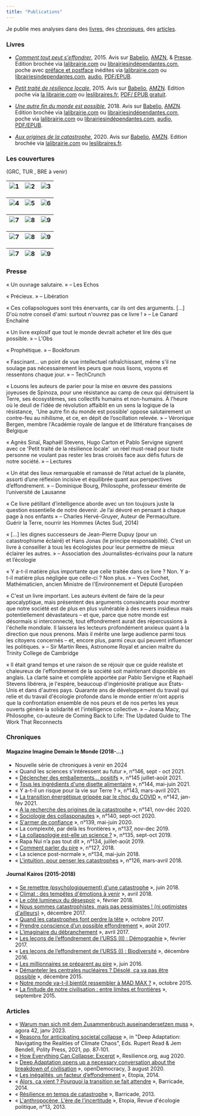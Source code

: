 ```yaml
---
title: "Publications"
---
```

Je publie mes analyses dans des [livres](#livres), des [chroniques](#chroniques), des [articles](#articles). 

### Livres

- *[Comment tout peut s'effondrer](https://www.seuil.com/ouvrage/comment-tout-peut-s-effondrer-pablo-servigne/9782021223316)*, 2015. Avis sur [Babelio](https://www.babelio.com/livres/Servigne-Comment-tout-peut-seffondrer/713682), [AMZN](https://www.amazon.fr/Comment-seffondrer-collapsologie-g%C3%A9n%C3%A9rations-pr%C3%A9sentes/dp/2021223310/), & [Presse](#presse). Edition brochée via [lalibrairie.com](https://www.lalibrairie.com/livres/comment-tout-peut-s-effondrer--petit-manuel-de-collapsologie-a-l-usage-des-generations-presentes_0-2568900_9782021223316.html) ou [librairiesindépendantes.com](https://www.librairiesindependantes.com/product/9782021223316/), poche avec [préface et postface](https://ref.lamartinieregroupe.com/media/9782021223316/122331_extrait_Extrait_0.pdf)  inédites via [lalibrairie.com](https://www.lalibrairie.com/livres/comment-tout-peut-s-effondrer--petit-manuel-de-collapsologie-a-l-usage-des-generations-presentes_0-7276156_9782757868201.html) ou [librairiesindependantes.com](https://www.librairiesindependantes.com/product/9782757868201/), [audio](https://www.audible.fr/pd/Comment-tout-peut-seffondrer-Livre-Audio/B09HKS18CL), [PDF/EPUB](https://numerique.lalibrairie.com/566420/566420.ebook).

- *[Petit traité de résilience locale](https://www.eclm.fr/livre/petit-traite-de-resilience-locale/)*, 2015. Avis sur [Babelio](https://www.babelio.com/livres/Sinai-Petit-traite-de-resilience-locale/800411), [AMZN](https://www.amazon.fr/Petit-trait%C3%A9-r%C3%A9silience-locale-Agn%C3%A8s/dp/2843771862). Edition poche via [la librairie.com](https://www.lalibrairie.com/livres/petit-traite-de-resilience-locale_0-2083444_9782843771866.html ) ou [leslibraires.fr](https://www.leslibraires.fr/livre/16461725-aux-origines-de-la-catastrophe-pourquoi-en-som--pablo-servigne-raphael-stevens-editions-les-liens-qui-liberent), [PDF/ EPUB gratuit](https://www.eclm.fr/livre/petit-traite-de-resilience-locale/).

- *[Une autre fin du monde est possible](https://www.seuil.com/ouvrage/une-autre-fin-du-monde-est-possible-pablo-servigne/9782021332582)*, 2018. Avis sur [Babelio](https://www.babelio.com/livres/Chapelle-Une-autre-fin-du-monde-est-possible/1434525), [AMZN](https://www.amazon.fr/Une-autre-fin-monde-possible/dp/2021332586/). Edition brochée via [lalibrairie.com](https://www.lalibrairie.com/livres/une-autre-fin-du-monde-est-possible--vivre-l-effondrement--et-pas-seulement-y-survivre-_0-5389573_9782021332582.html) ou [librairiesindépendantes.com](https://www.librairiesindependantes.com/product/9782021332582/), poche via [lalibrairie.com](https://www.lalibrairie.com/livres/une-autre-fin-du-monde-est-possible--vivre-l-effondrement--et-pas-seulement-y-survivre-_0-8555681_9782757896006.html) ou [librairiesindépendantes.com](https://www.librairiesindependantes.com/product/9782757896006/), [audio](https://www.audible.fr/pd/Une-autre-fin-du-monde-est-possible-Vivre-leffondrement-et-pas-seulement-y-survivre-Livre-Audio/2367629951), [PDF/EPUB](https://numerique.lalibrairie.com/952489/952489.ebook).

- *[Aux origines de la catastrophe](http://www.editionslesliensquiliberent.fr/livre-Aux_origines_de_la_catastrophe-9791020908346-1-1-0-1.html)*, 2020. Avis sur [Babelio](https://www.babelio.com/livres/Servigne-Aux-origines-de-la-catastrophe/1264064#!), [AMZN](https://www.amazon.fr/Aux-origines-catastrophe-Pourquoi-sommes-nous/dp/B081WHR6HJ/). Edition brochée via [lalibrairie.com](https://www.lalibrairie.com/livres/aux-origines-de-la-catastrophe--pourquoi-en-sommes-nous-arrives-la--_0-6393175_9791020908346.html) ou [leslibraires.fr](https://www.leslibraires.fr/livre/16461725-aux-origines-de-la-catastrophe-pourquoi-en-som--pablo-servigne-raphael-stevens-editions-les-liens-qui-liberent).

### Les couvertures 
(GRC, TUR , BRE à venir)

|![1](/img/portfolio-1.jpg)|![2](/img/portfolio-2.jpg)|![3](/img/portfolio-3.jpg)| 
|---|---|---|

|![4](/img/portfolio-4.jpg)|![5](/img/portfolio-6.jpg)|![6](/img/portfolio-5.jpg)|
|---|---|---|

|![7](/img/portfolio-8.jpg)|![8](/img/portfolio-9.jpg)|![9](/img/portfolio-10.jpg)| 
|---|---|---|

|![7](/img/portfolio-15.jpg)|![8](/img/portfolio-7.jpg)|![9](/img/portfolio-12.jpg)| 
|---|---|---|

|![7](/img/portfolio-13.jpg)|![8](/img/portfolio-14.jpg)|![9](/img/portfolio-11.jpg)| 
|---|---|---|

### Presse

«&nbsp;Un ouvrage salutaire.&nbsp;» – Les Echos

«&nbsp;Précieux.&nbsp;» – Libération

«&nbsp;Ces collapsologues sont très énervants, car ils ont des arguments. […] D'où notre conseil d'ami: surtout n'ouvrez pas ce livre !&nbsp;» – Le Canard Enchaîné

«&nbsp;Un livre explosif que tout le monde devrait acheter et lire dès que possible.&nbsp;» – L'Obs

«&nbsp;Prophétique.&nbsp;» – Bookforum

«&nbsp;Fascinant... un point de vue intellectuel rafraîchissant, même s'il ne soulage pas nécessairement les peurs que nous lisons, voyons et ressentons chaque jour.&nbsp;» – TechCrunch

«&nbsp;Louons les auteurs de parier pour la mise en œuvre des passions joyeuses de Spinoza, pour une résistance au camp de ceux qui détruisent la Terre, ses écosystèmes, ses collectifs humains et non-humains. À l’heure où le deuil de l’idée de révolution affaiblit en un sens la logique de la résistance,  'Une autre fin du monde est possible' oppose salutairement un contre-feu au nihilisme, et ce, en dépit de l’oscillation relevée.&nbsp;» – Véronique Bergen, membre l'Académie royale de langue et de littérature françaises de Belgique

«&nbsp;Agnès Sinaï, Raphaël Stevens, Hugo Carton et Pablo Servigne signent avec ce 'Petit traité de la résilience locale'  un réel must-read pour toute personne ne voulant pas rester les bras croisés face aux défis futurs de notre société.&nbsp;» – Lectures

«&nbsp;Un état des lieux remarquable et ramassé de l’état actuel de la planète, assorti d’une réflexion incisive et équilibrée quant aux perspectives d’effondrement.&nbsp;» – Dominique Bourg, Philosophe, professeur émérite de l’université de Lausanne

«&nbsp;Ce livre pétillant d’intelligence aborde avec un ton toujours juste la question essentielle de notre devenir. Je l’ai dévoré en pensant à chaque page à nos enfants&nbsp;» – Charles Hervé-Gruyer, Auteur de Permaculture. Guérir la Terre, nourrir les Hommes (Actes Sud, 2014)

«&nbsp;[…] les dignes successeurs de Jean-Pierre Dupuy (pour un catastrophisme éclairé) et Hans Jonas (le principe responsabilité). C’est un livre à conseiller à tous les écologistes pour leur permettre de mieux éclairer les autres.&nbsp;» – Association des Journalistes-écrivains pour la nature et l’écologie

«&nbsp;Y a-t-il matière plus importante que celle traitée dans ce livre ? Non. Y a-t-il matière plus négligée que celle-ci ? Non plus.&nbsp;» – Yves Cochet, Mathématicien, ancien Ministre de l'Environnement et Député Européen

«&nbsp;C'est un livre important. Les auteurs évitent de faire de la peur apocalyptique, mais présentent des arguments convaincants pour montrer que notre société est de plus en plus vulnérable à des revers insidieux mais potentiellement dévastateurs – et que, parce que notre monde est désormais si interconnecté, tout effondrement aurait des répercussions à l'échelle mondiale. Il laissera les lecteurs profondément anxieux quant à la direction que nous prenons. Mais il mérite une large audience parmi tous les citoyens concernés – et, encore plus, parmi ceux qui peuvent influencer les politiques.&nbsp;» – Sir Martin Rees, Astronome Royal et ancien maître du Trinity College de Cambridge

«&nbsp;Il était grand temps et une raison de se réjouir que ce guide réaliste et chaleureux de l'effondrement de la société soit maintenant disponible en anglais. La clarté saine et complète apportée par Pablo Servigne et Raphaël Stevens libérera, je l'espère, beaucoup d'ingéniosité pratique aux États-Unis et dans d'autres pays. Quarante ans de développement du travail qui relie et du travail d'écologie profonde dans le monde entier m'ont appris que la confrontation ensemble de nos peurs et de nos pertes les yeux ouverts génère la solidarité et l'intelligence collective.&nbsp;» –  Joana Macy, Philosophe, co-auteure de Coming Back to Life: The Updated Guide to The Work That Reconnects

### Chroniques 

#### Magazine Imagine Demain le Monde (2018-...)

- Nouvelle série de chroniques à venir  en 2024  
- «&nbsp;Quand les sciences s'intéressent au futur&nbsp;», n°146, sept - oct 2021.
- «&nbsp;[Déclencher des emballements... positifs](https://www.imagine-magazine.com/libre-acces/chronique/declencher-des-emballements-positifs/)&nbsp;», n°145 juillet-août 2021.
- «&nbsp;[Tous les ingrédients d'une disette alimentaire](https://rhizome.etopia.be/Default/doc/SYRACUSE/3745/tous-les-ingredients-d-une-disette-alimentaire)&nbsp;», n°144, mai-juin 2021.
- «&nbsp;Y a-t-il un risque pour la vie sur Terre ?&nbsp;», n°143, mars-avril 2021.
- «&nbsp;[La transition énergétique grippée par le choc du COVID](https://rhizome.etopia.be/Default/doc/SYRACUSE/2855/la-transition-energetique-grippee-par-le-choc-du-covid)&nbsp;», n°142, jan-fév 2021.
- «&nbsp;[A la recherche des origines de la catastrophe](https://rhizome.etopia.be/Default/doc/SYRACUSE/2405/a-la-recherche-des-origines-de-la-catastrophe)&nbsp;», n°141, nov-déc 2020.
- «&nbsp;[Sociologie des collasponautes](https://rhizome.etopia.be/Default/doc/SYRACUSE/1869/sociologie-des-collapsonautes)&nbsp;», n°140, sept-oct 2020.
- «&nbsp;[S'armer de confiance](https://rhizome.etopia.be/Default/doc/SYRACUSE/22956/s-armer-de-confiance)&nbsp;», n°139, mai-juin 2020.
- «&nbsp;La complexité, par delà les frontières&nbsp;», n°137, nov-dec 2019.
- «&nbsp;[La collapsologie est-elle un science ?](https://rhizome.etopia.be/Default/doc/SYRACUSE/17294/la-collapsologie-est-elle-une-science)&nbsp;», n°135, sept-oct 2019.
- «&nbsp;Rapa Nui n’a pas tout dit&nbsp;», n°134, juillet-août 2019. 
- «&nbsp;[Comment parler du pire](https://rhizome.etopia.be/Default/doc/SYRACUSE/13688/comment-parler-du-pire)&nbsp;», n°127, 2018.
- «&nbsp;La science post-normale&nbsp;», n°134, mai-juin 2018.
- «&nbsp;[L'intuition, pour penser les catastrophes](https://rhizome.etopia.be/Default/doc/SYRACUSE/13164/l-intuition-pour-penser-les-catastrophes)&nbsp;», n°126, mars-avril 2018.

#### Journal Kairos (2015-2018)

- «&nbsp;[Se remettre (psychologiquement) d'une catastrophe](https://www.kairospresse.be/contributeurs/raphael-stevens/)&nbsp;», juin 2018.
- «&nbsp;[Climat : des tempêtes d'émotions à venir](https://www.kairospresse.be/contributeurs/raphael-stevens/)&nbsp;», avril 2018.
- «&nbsp;[Le côté lumineux du désespoir](https://www.kairospresse.be/contributeurs/raphael-stevens/)&nbsp;», février 2018.
- «&nbsp;[Nous sommes catastrophistes, mais pas pessimistes ! (ni optimistes d'ailleurs)](https://www.kairospresse.be/nous-sommes-catastrophistes-mais-pas-pessimistes-ni-optimistes-dailleurs/)&nbsp;», décembre 2017.
- «&nbsp;[Quand les catastrophes font perdre la tête](https://www.kairospresse.be/quand-les-catastrophes-font-perdre-la-tete/)&nbsp;», octobre 2017.
- «&nbsp;[Prendre conscience d’un possible effondrement](https://www.kairospresse.be/prendre-conscience-dun-possible-effondrement/)&nbsp;», août 2017.
- «&nbsp;[L’imaginaire du débranchement](https://www.kairospresse.be/limaginaire-du-debranchement/)&nbsp;», avril 2017.
- «&nbsp;[Les leçons de l’effondrement de l’URSS (II) : Démographie](https://www.kairospresse.be/les-lecons-de-leffondrement-de-lurss-ii-demographie/)&nbsp;», février 2017.
- «&nbsp;[Les leçons de l’effondrement de l’URSS (I) : Biodiversité](https://www.kairospresse.be/contributeurs/raphael-stevens/)&nbsp;», décembre 2016.
- «&nbsp;[Les millionnaires se préparent au pire](https://www.kairospresse.be/les-millionnaires-se-preparent-au-pire/)&nbsp;», juin 2016.
- «&nbsp;[Démanteler les centrales nucléaires ? Désolé, ça va pas être possible](https://www.kairospresse.be/points-de-vue-sur-le-demantelement/)&nbsp;», décembre 2015.
- «&nbsp;[Notre monde va-t-il bientôt ressembler à MAD MAX ?](https://www.kairospresse.be/notre-monde-va-t-il-bientot-ressembler-a-mad-max/)&nbsp;», octobre 2015.
- «&nbsp;[La finitude de notre civilisation : entre limites et frontières](https://www.kairospresse.be/la-finitude-de-notre-civilisation-entre-limites-et-frontieres/)&nbsp;», septembre 2015. 

### Articles

- «&nbsp;[Warum man sich mit dem Zusammenbruch auseinandersetzen muss](https://agora42.de/shop/1-2023-zusammenbruch/)&nbsp;», agora 42, janv 2023.
- «&nbsp;[Reasons for anticipating societal collapse](https://www.researchgate.net/profile/Rupert-Read/publication/360947368_Deep_Adaptation_Navigating_the_Realities_of_Climate_Chaos/links/6294eb31c660ab61f852a2f8/Deep-Adaptation-Navigating-the-Realities-of-Climate-Chaos.pdf#page=101)&nbsp;», in "Deep Adaptation: Navigating the Realities of Climate Chaos", Eds. Rupert Read & Jem Bendell, Polity Press, 2021, pp. 87‑101. 
- «&nbsp;[How Everything Can Collapse: Excerpt](https://www.resilience.org/stories/2020-08-10/how-everything-can-collapse-excerpt/)&nbsp;», Resilience.org, aug 2020.
- «&nbsp;[Deep Adaptation opens up a necessary conversation about the breakdown of civilisation](https://www.opendemocracy.net/en/oureconomy/deep-adaptation-opens-necessary-conversation-about-breakdown-civilisation/)&nbsp;», openDemocracy, 3 august 2020.
- «&nbsp;[Les inégalités, un facteur d’effondrement](https://etopia.be/blog/2014/12/17/les-inegalites-un-facteur-deffondrement/)&nbsp;», Etopia, 2014.
- «&nbsp;[Alors, ca vient ? Pourquoi la transition se fait attendre](https://www.barricade.be/publications/analyses-etudes/alors-ca-vient-pourquoi-transition-se-fait-attendre)&nbsp;», Barricade, 2014.
- «&nbsp;[Résilience en temps de catastrophe](https://www.barricade.be/publications/analyses-etudes/resilience-temps-catastrophe)&nbsp;», Barricade, 2013.
- «&nbsp;[L'anthropocène, L'ère de l'incertitude](https://rhizome.etopia.be/Default/doc/SYRACUSE/170356/l-anthropocene-l-ere-de-l-incertitude)&nbsp;», Etopia, Revue d'écologie politique, n°13, 2013.

